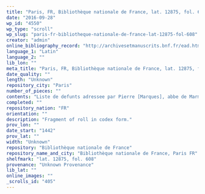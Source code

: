 ```yaml
---
title: "Paris, FR, Bibliothèque nationale de France, lat. 12875, fol. 608"
date: "2016-09-28"
wp_id: "4550"
wp_type: "scroll"
wp_slug: "paris-fr-bibliotheque-nationale-de-france-lat-12875-fol-608"
creator: "admin"
online_bibliography_record: "http://archivesetmanuscrits.bnf.fr/ead.html?id=FRBNFEAD000074006"
language_1: "Latin"
language_2: ""
lib_lon: ""
meta_title: "Paris, FR, Bibliothèque nationale de France, lat. 12875, fol. 608"
date_quality: ""
length: "Unknown"
repository_city: "Paris"
number_of_pieces: ""
contents: "Liste de defunts adressee par Pierre [Marques], abbe de Marmoutier, a St. Martin de Tours."
completed: ""
repository_nation: "FR"
orientation: ""
description: "Fragment of roll in codex form."
prov_lon: ""
date_start: "1442"
prov_lat: ""
width: "Unknown"
repository: "Bibliothèque nationale de France"
repository_name_and_city: "Bibliothèque nationale de France, Paris FR"
shelfmark: "lat. 12875, fol. 608"
provenance: "Unknown Provenance"
lib_lat: ""
online_images: ""
_scrolls_id: "405"
---
```



